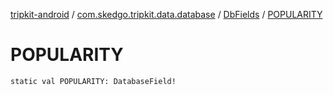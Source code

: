 [tripkit-android](../../index.md) / [com.skedgo.tripkit.data.database](../index.md) / [DbFields](index.md) / [POPULARITY](./-p-o-p-u-l-a-r-i-t-y.md)

# POPULARITY

`static val POPULARITY: DatabaseField!`